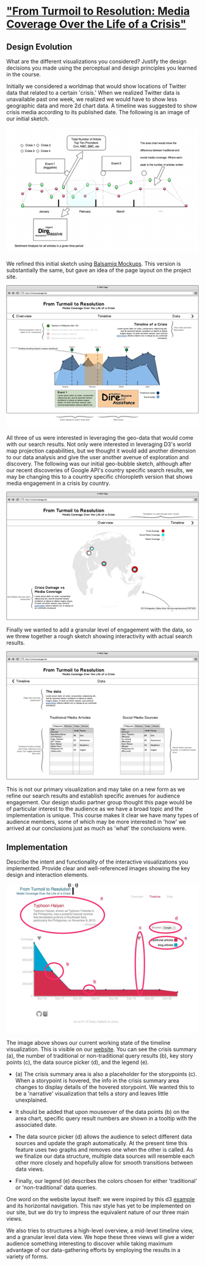 # ["From Turmoil to Resolution: Media Coverage Over the Life of a Crisis"](http://crisiscoverage.info "Crisis Coverage")

## Design Evolution
What are the different visualizations you considered? Justify the design decisions you made using the perceptual and design principles you learned in the course.

Initially we considered a worldmap that would show locations of Twitter data that related to a certain 'crisis.' When we realized Twitter data is unavailable past one week, we realized we would have to show less geographic data and more 2d chart data. A timeline was suggested to show crisis media according to its published date. The following is an image of our initial sketch.

![Initial Timeline Sketch](images/processbook/initialsketch.tiff "Initial Sketch")

We refined this initial sketch using [Balsamiq Mockups](http://balsamiq.com/products/mockups/ "Balsamiq Mockups"). This version is substantially the same, but gave an idea of the page layout on the project site.

![Refined Timeline Sketch](images/processbook/timeline.png "Refined Timeline Sketch")

All three of us were interested in leveraging the geo-data that would come with our search results. Not only were interested in leveraging D3's world map projection capabilities, but we thought it would add another dimension to our data analysis and give the user another avenue of exploration and discovery. The following was our initial geo-bubble sketch, although after our recent discoveries of Google API's country specific search results, we may be changing this to a country specific chloropleth version that shows media engagement in a crisis by country.

![Overview Sketch](images/processbook/overview.png "Overview Sketch")

Finally we wanted to add a granular level of engagement with the data, so we threw together a rough sketch showing interactivity with actual search results.

![Data Sketch](images/processbook/data.png "Data Sketch")

This is not our primary visualization and may take on a new form as we refine our search results and establish specific avenues for audience engagement. Our design studio partner group thought this page would be of particular interest to the audience as we have a broad topic and the implementation is unique. This course makes it clear we have many types of audience members, some of which may be more interested in 'how' we arrived at our conclusions just as much as 'what' the conclusions were.

## Implementation
Describe the intent and functionality of the interactive visualizations you implemented. Provide clear and well-referenced images showing the key design and interaction elements.

![Annotated Timeline](images/processbook/timeline-annotated.jpg "Annotated Timeline")

The image above shows our current working state of the timeline visualization. This is visible on our [website](http://crisiscoverage.info 'CrisisCoverage.info'). You can see the crisis summary (a), the number of traditional or non-traditional query results (b), key story points (c), the data source picker (d), and the legend (e). 

* (a) The crisis summary area is also a placeholder for the storypoints (c). When a storypoint is hovered, the info in the crisis summary area changes to display details of the hovered storypoint. We wanted this to be a 'narrative' visualization that tells a story and leaves little unexplained. 

* It should be added that upon mouseover of the data points (b) on the area chart, specific query result numbers are shown in a tooltip with the associated date.

* The data source picker (d) allows the audience to select different data sources and update the graph automatically. At the present time this feature uses two graphs and removes one when the other is called. As we finalize our data structure, multiple data sources will resemble each other more closely and hopefully allow for smooth transitions between data views.

* Finally, our legend (e) describes the colors chosen for either 'traditional' or 'non-traditional' data queries.

One word on the website layout itself: we were inspired by this d3 [example](http://remittances.herokuapp.com/?en "Worldwide remittance flows") and its horizontal navigation. This nav style has yet to be implemented on our site, but we do try to impress the equivalent nature of our three main views. 

We also tries to structures a high-level overview, a mid-level timeline view, and a granular level data view. We hope these three views will give a wider audience something interesting to discover while taking maximum advantage of our data-gathering efforts by employing the results in a variety of forms.


